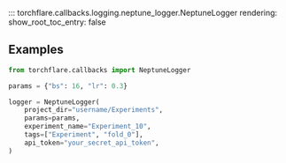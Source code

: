 ::: torchflare.callbacks.logging.neptune_logger.NeptuneLogger
    rendering:
         show_root_toc_entry: false


## Examples

``` python
from torchflare.callbacks import NeptuneLogger

params = {"bs": 16, "lr": 0.3}

logger = NeptuneLogger(
    project_dir="username/Experiments",
    params=params,
    experiment_name="Experiment_10",
    tags=["Experiment", "fold_0"],
    api_token="your_secret_api_token",
)
```

